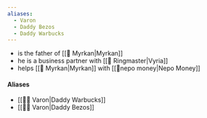 ```yaml
---
aliases:
  - Varon
  - Daddy Bezos
  - Daddy Warbucks
---
```

- is the father of [[🧙 Myrkan|Myrkan]]
- he is a business partner with [[🦇 Ringmaster|Vyria]]
- helps [[🧙 Myrkan|Myrkan]] with [[💸nepo money|Nepo Money]]
#### Aliases
- [[👨‍💼 Varon|Daddy Warbucks]]
- [[👨‍💼 Varon|Daddy Bezos]]
